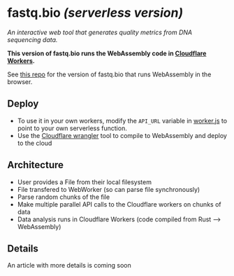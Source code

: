 # fastq.bio *(serverless version)*
*An interactive web tool that generates quality metrics from DNA sequencing data.*

**This version of fastq.bio runs the WebAssembly code in [Cloudflare Workers](https://www.cloudflare.com/products/cloudflare-workers/).**

See [this repo](https://github.com/robertaboukhalil/fastq.bio) for the version of fastq.bio that runs WebAssembly in the browser.

## Deploy

- To use it in your own workers, modify the `API_URL` variable in [worker.js](https://github.com/robertaboukhalil/fastq.bio-serverless/blob/master/app/worker.js#L1) to point to your own serverless function.
- Use the [Cloudflare wrangler](https://github.com/cloudflare/wrangler) tool to compile to WebAssembly and deploy to the cloud

## Architecture

- User provides a File from their local filesystem
- File transfered to WebWorker (so can parse file synchronously)
- Parse random chunks of the file
- Make multiple parallel API calls to the Cloudflare workers on chunks of data
- Data analysis runs in Cloudflare Workers (code compiled from Rust --> WebAssembly)

## Details
An article with more details is coming soon
